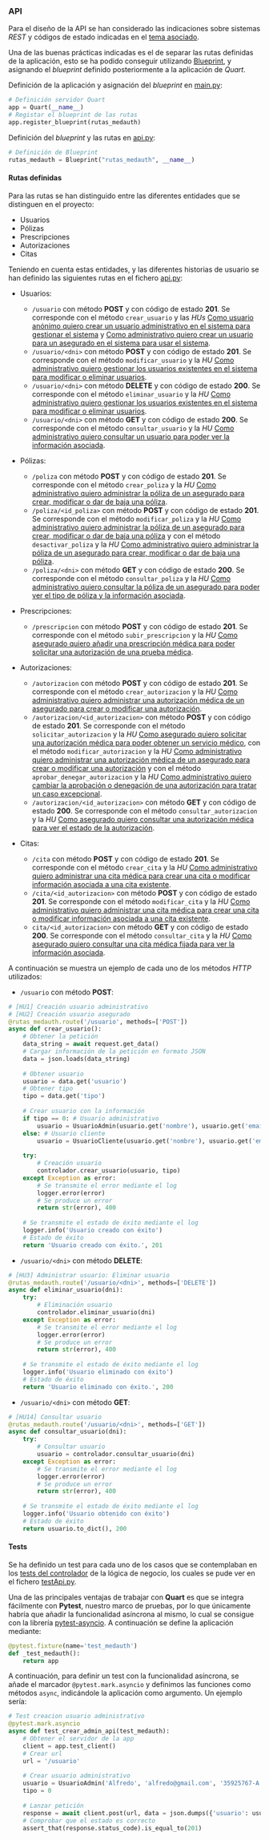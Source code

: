 
### API

Para el diseño de la API se han considerado las indicaciones sobre sistemas *REST* y códigos de estado indicadas en el [tema asociado](http://jj.github.io/CC/documentos/temas/REST.html).

Una de las buenas prácticas indicadas es el de separar las rutas definidas de la aplicación, esto se ha podido conseguir utilizando [Blueprint](https://flask.palletsprojects.com/en/1.1.x/blueprints/), y asignando el *blueprint* definido posteriormente a la aplicación de *Quart*.

Definición de la aplicación y asignación del *blueprint* en [main.py](https://github.com/Carlosma7/MedAuth/blob/main/src/core/api.py):

```python
# Definición servidor Quart
app = Quart(__name__)
# Registar el blueprint de las rutas
app.register_blueprint(rutas_medauth)
```

Definición del *blueprint* y las rutas en [api.py](https://github.com/Carlosma7/MedAuth/blob/main/src/core/api.py):

```python
# Definición de Blueprint
rutas_medauth = Blueprint("rutas_medauth", __name__)
```

#### Rutas definidas

Para las rutas se han distinguido entre las diferentes entidades que se distinguen en el proyecto:

* Usuarios
* Pólizas
* Prescripciones
* Autorizaciones
* Citas

Teniendo en cuenta estas entidades, y las diferentes historias de usuario se han definido las siguientes rutas en el fichero [api.py](https://github.com/Carlosma7/MedAuth/blob/main/src/core/api.py):

* Usuarios:
    *  ```/usuario``` con método **POST** y con código de estado **201**. Se corresponde con el método ```crear_usuario``` y las *HUs* [Como usuario anónimo quiero crear un usuario administrativo en el sistema para gestionar el sistema](https://github.com/Carlosma7/MedAuth/issues/43) y [Como administrativo quiero crear un usuario para un asegurado en el sistema para usar el sistema](https://github.com/Carlosma7/MedAuth/issues/44).
    * ```/usuario/<dni>``` con método **POST** y con código de estado **201**. Se corresponde con el método ```modificar_usuario``` y la *HU* [Como administrativo quiero gestionar los usuarios existentes en el sistema para modificar o eliminar usuarios](https://github.com/Carlosma7/MedAuth/issues/55).
    * ```/usuario/<dni>``` con método **DELETE** y con código de estado **200**. Se corresponde con el método ```eliminar_usuario``` y la *HU* [Como administrativo quiero gestionar los usuarios existentes en el sistema para modificar o eliminar usuarios](https://github.com/Carlosma7/MedAuth/issues/55).
    * ```/usuario/<dni>``` con método **GET** y con código de estado **200**. Se corresponde con el método ```consultar_usuario``` y la *HU* [Como administrativo quiero consultar un usuario para poder ver la información asociada](https://github.com/Carlosma7/MedAuth/issues/96).

* Pólizas:
    * ```/poliza``` con método **POST** y con código de estado **201**. Se corresponde con el método ```crear_poliza``` y la *HU* [Como administrativo quiero administrar la póliza de un asegurado para crear, modificar o dar de baja una póliza](https://github.com/Carlosma7/MedAuth/issues/35).
    * ```/poliza/<id_poliza>``` con método **POST** y con código de estado **201**. Se corresponde con el método ```modificar_poliza``` y la *HU* [Como administrativo quiero administrar la póliza de un asegurado para crear, modificar o dar de baja una póliza](https://github.com/Carlosma7/MedAuth/issues/35) y con el método ```desactivar_poliza``` y la *HU* [Como administrativo quiero administrar la póliza de un asegurado para crear, modificar o dar de baja una póliza](https://github.com/Carlosma7/MedAuth/issues/35).
    * ```/poliza/<dni>``` con método **GET** y con código de estado **200**. Se corresponde con el método ```consultar_poliza``` y la *HU* [Como administrativo quiero consultar la póliza de un asegurado para poder ver el tipo de póliza y la información asociada](https://github.com/Carlosma7/MedAuth/issues/34).

* Prescripciones:
    * ```/prescripcion``` con método **POST** y con código de estado **201**. Se corresponde con el método ```subir_prescripcion``` y la *HU* [Como asegurado quiero añadir una prescripción médica para poder solicitar una autorización de una prueba médica](https://github.com/Carlosma7/MedAuth/issues/36).

* Autorizaciones:
    * ```/autorizacion``` con método **POST** y con código de estado **201**. Se corresponde con el método ```crear_autorizacion``` y la *HU* [Como administrativo quiero administrar una autorización médica de un asegurado para crear o modificar una autorización](https://github.com/Carlosma7/MedAuth/issues/39).
    * ```/autorizacion/<id_autorizacion>``` con método **POST** y con código de estado **201**. Se corresponde con el método ```solicitar_autorizacion``` y la *HU* [Como asegurado quiero solicitar una autorización médica para poder obtener un servicio médico](https://github.com/Carlosma7/MedAuth/issues/37), con el método ```modificar_autorizacion``` y la *HU* [Como administrativo quiero administrar una autorización médica de un asegurado para crear o modificar una autorización](https://github.com/Carlosma7/MedAuth/issues/39) y con el método ```aprobar_denegar_autorizacion``` y la *HU* [Como administrativo quiero cambiar la aprobación o denegación de una autorización para tratar un caso excepcional](https://github.com/Carlosma7/MedAuth/issues/40).
    * ```/autorizacion/<id_autorizacion>``` con método **GET** y con código de estado **200**. Se corresponde con el método ```consultar_autorizacion``` y la *HU* [Como asegurado quiero consultar una autorización médica para ver el estado de la autorización](https://github.com/Carlosma7/MedAuth/issues/38).
* Citas:
    * ```/cita``` con método **POST** y con código de estado **201**. Se corresponde con el método ```crear_cita``` y la *HU* [Como administrativo quiero administrar una cita médica para crear una cita o modificar información asociada a una cita existente](https://github.com/Carlosma7/MedAuth/issues/49).
    * ```/cita/<id_autorizacion>``` con método **POST** y con código de estado **201**. Se corresponde con el método ```modificar_cita``` y la *HU* [Como administrativo quiero administrar una cita médica para crear una cita o modificar información asociada a una cita existente](https://github.com/Carlosma7/MedAuth/issues/49).
    * ```cita/<id_autorizacion>``` con método **GET** y con código de estado **200**. Se corresponde con el método ```consultar_cita``` y la *HU* [Como asegurado quiero consultar una cita médica fijada para ver la información asociada](https://github.com/Carlosma7/MedAuth/issues/41).

A continuación se muestra un ejemplo de cada uno de los métodos *HTTP* utilizados:

* ```/usuario``` con método **POST**:

```python
# [HU1] Creación usuario administrativo
# [HU2] Creación usuario asegurado
@rutas_medauth.route('/usuario', methods=['POST'])
async def crear_usuario():
	# Obtener la petición
	data_string = await request.get_data()
	# Cargar información de la petición en formato JSON
	data = json.loads(data_string)
	
	# Obtener usuario
	usuario = data.get('usuario')
	# Obtener tipo 
	tipo = data.get('tipo')
	
	# Crear usuario con la información
	if tipo == 0: # Usuario administrativo
		usuario = UsuarioAdmin(usuario.get('nombre'), usuario.get('email'), usuario.get('dni'), usuario.get('email_empresarial'))
	else: # Usuario cliente
		usuario = UsuarioCliente(usuario.get('nombre'), usuario.get('email'), usuario.get('dni'), usuario.get('cuenta_bancaria'))
	
	try:
		# Creación usuario
		controlador.crear_usuario(usuario, tipo)
	except Exception as error:
		# Se transmite el error mediante el log
		logger.error(error)
		# Se produce un error
		return str(error), 400
	
	# Se transmite el estado de éxito mediante el log	
	logger.info('Usuario creado con éxito')
	# Estado de éxito
	return 'Usuario creado con éxito.', 201
```

* ```/usuario/<dni>``` con método **DELETE**:

```python
# [HU3] Administrar usuario: Eliminar usuario
@rutas_medauth.route('/usuario/<dni>', methods=['DELETE'])
async def eliminar_usuario(dni):
	try:
		# Eliminación usuario
		controlador.eliminar_usuario(dni)
	except Exception as error:
		# Se transmite el error mediante el log
		logger.error(error)
		# Se produce un error
		return str(error), 400
	
	# Se transmite el estado de éxito mediante el log	
	logger.info('Usuario eliminado con éxito')
	# Estado de éxito
	return 'Usuario eliminado con éxito.', 200
```

* ```/usuario/<dni>``` con método **GET**:

```python
# [HU14] Consultar usuario
@rutas_medauth.route('/usuario/<dni>', methods=['GET'])
async def consultar_usuario(dni):
	try:
		# Consultar usuario
		usuario = controlador.consultar_usuario(dni)
	except Exception as error:
		# Se transmite el error mediante el log
		logger.error(error)
		# Se produce un error
		return str(error), 400
	
	# Se transmite el estado de éxito mediante el log	
	logger.info('Usuario obtenido con éxito')
	# Estado de éxito
	return usuario.to_dict(), 200
```


#### Tests

Se ha definido un test para cada uno de los casos que se contemplaban en los [tests del controlador](https://github.com/Carlosma7/MedAuth/blob/main/src/test/testControlador.py) de la lógica de negocio, los cuales se pude ver en el fichero [testApi.py](https://github.com/Carlosma7/MedAuth/blob/main/src/test/testApi.py).

Una de las principales ventajas de trabajar con **Quart** es que se integra fácilmente con **Pytest**, nuestro marco de pruebas, por lo que únicamente habría que añadir la funcionalidad asíncrona al mismo, lo cual se consigue con la librería [pytest-asyncio](https://pypi.org/project/pytest-asyncio/). A continuación se define la aplicación mediante:

```python
@pytest.fixture(name='test_medauth')
def _test_medauth():
	return app
```

A continuación, para definir un test con la funcionalidad asíncrona, se añade el marcador ```@pytest.mark.asyncio``` y definimos las funciones como métodos ```async```, indicándole la aplicación como argumento. Un ejemplo sería:

```python
# Test creacion usuario administrativo
@pytest.mark.asyncio
async def test_crear_admin_api(test_medauth):
	# Obtener el servidor de la app
	client = app.test_client()
	# Crear url
	url = '/usuario'
	
	# Crear usuario administrativo
	usuario = UsuarioAdmin('Alfredo', 'alfredo@gmail.com', '35925767-A', '')
	tipo = 0
	
	# Lanzar petición
	response = await client.post(url, data = json.dumps({'usuario': usuario.to_dict(), 'tipo': tipo}))
	# Comprobar que el estado es correcto
	assert_that(response.status_code).is_equal_to(201)
```

